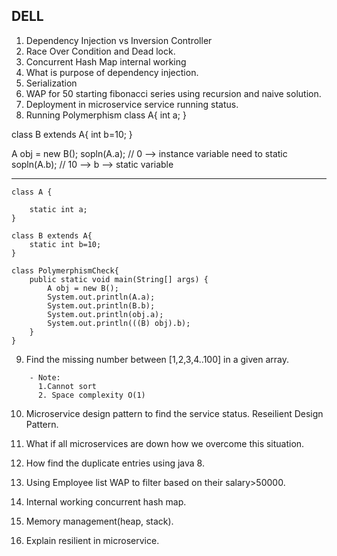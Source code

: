 ## __DELL__

1. Dependency Injection vs Inversion Controller
2. Race Over Condition and Dead lock.
3. Concurrent Hash Map internal working
4. What is purpose of dependency injection.
5. Serialization
6. WAP for 50 starting fibonacci series using recursion and naive solution.
7. Deployment in microservice service running status.
8. Running Polymerphism
class A{
    int a;
}

class B extends A{
    int b=10;
}

A obj = new B();
sopln(A.a); // 0 --> instance variable need to static 
sopln(A.b); // 10 --> b --> static variable 

---
```
class A {

    static int a;
}

class B extends A{
    static int b=10;
}

class PolymerphismCheck{
    public static void main(String[] args) {
        A obj = new B();
        System.out.println(A.a);
        System.out.println(B.b);
        System.out.println(obj.a);
        System.out.println(((B) obj).b);
    }
}

```
9. Find the missing number between [1,2,3,4..100] in a given array.
```
    - Note:
      1.Cannot sort
      2. Space complexity O(1)
```

10. Microservice design pattern to find the service status. Reseilient Design Pattern.

11. What if all microservices are down how we overcome this situation.

12. How find the duplicate entries using java 8.

13. Using Employee list WAP to filter based on their salary>50000.

14. Internal working concurrent hash map.

15. Memory management(heap, stack).

16. Explain resilient in microservice.


 